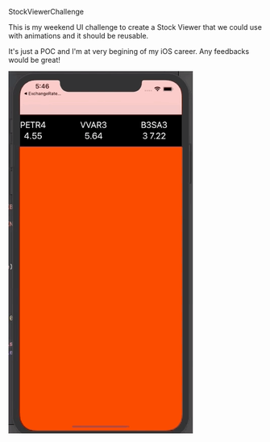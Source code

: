 StockViewerChallenge

This is my weekend UI challenge to create a Stock Viewer that we could use with animations and it should be reusable. 

It's just a POC and I'm at very begining of my iOS career. Any feedbacks would be great!

![](stockMarketViewer.gif)
